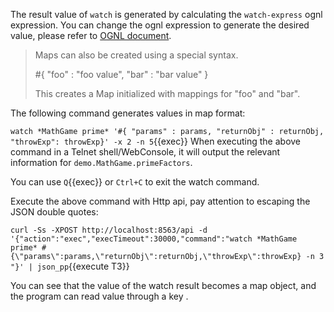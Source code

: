 The result value of `watch` is generated by calculating the
`watch-express` ognl expression. You can change the ognl expression to
generate the desired value, please refer to
[OGNL document](https://commons.apache.org/proper/commons-ognl/language-guide.html).

> Maps can also be created using a special syntax.
>
> #{ "foo" : "foo value", "bar" : "bar value" }
>
> This creates a Map initialized with mappings for "foo" and "bar".

The following command generates values ​​in map format:

`watch *MathGame prime* '#{ "params" : params, "returnObj" : returnObj, "throwExp": throwExp}' -x 2 -n 5`{{exec}}
When executing the above command in a Telnet shell/WebConsole, it will output the relevant information for `demo.MathGame.primeFactors`.

You can use `Q`{{exec}} or `Ctrl+C` to exit the watch command.

Execute the above command with Http api, pay attention to escaping the JSON double quotes:

`curl -Ss -XPOST http://localhost:8563/api -d '{"action":"exec","execTimeout":30000,"command":"watch *MathGame prime* #{\"params\":params,\"returnObj\":returnObj,\"throwExp\":throwExp} -n 3 "}' | json_pp`{{execute T3}}

You can see that the value of the watch result becomes a map object, and
the program can read value through a key .
